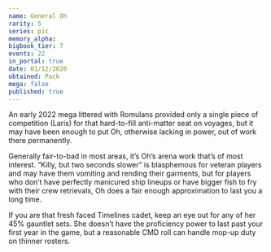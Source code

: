 ```yaml
---
name: General Oh
rarity: 5
series: pic
memory_alpha:
bigbook_tier: 7
events: 22
in_portal: true
date: 01/12/2020
obtained: Pack
mega: false
published: true
---
```


An early 2022 mega littered with Romulans provided only a single piece of competition (Laris) for that hard-to-fill anti-matter seat on voyages, but it may have been enough to put Oh, otherwise lacking in power, out of work there permanently.

Generally fair-to-bad in most areas, it’s Oh’s arena work that’s of most interest. “Killy, but two seconds slower” is blasphemous for veteran players and may have them vomiting and rending their garments, but for players who don’t have perfectly manicured ship lineups or have bigger fish to fry with their crew retrievals, Oh does a fair enough approximation to last you a long time.

If you are that fresh faced Timelines cadet, keep an eye out for any of her 45% gauntlet sets. She doesn’t have the proficiency power to last past your first year in the game, but a reasonable CMD roll can handle mop-up duty on thinner rosters.
